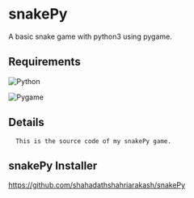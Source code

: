 # snakePy

A basic snake game with python3 using pygame.

## Requirements

![Python](https://img.shields.io/badge/Python%203.10.2-TESTED-brightgreen)

![Pygame](https://img.shields.io/badge/Pygame%202.1.2-TESTED-brightgreen)

## Details

```
  This is the source code of my snakePy game.
```


## snakePy Installer

https://github.com/shahadathshahriarakash/snakePy



